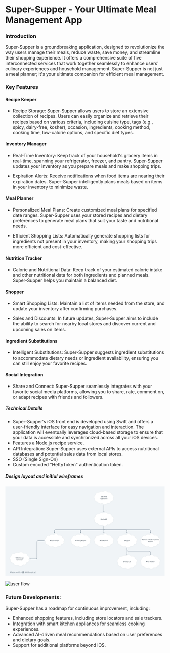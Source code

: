 # Super-Supper - Your Ultimate Meal Management App
### Introduction

Super-Supper is a groundbreaking application, designed to revolutionize the way users manage their meals, reduce waste, save money, and streamline their shopping experience. It offers a comprehensive suite of five interconnected services that work together seamlessly to enhance users' culinary experiences and household management. Super-Supper is not just a meal planner; it's your ultimate companion for efficient meal management.

### Key Features
#### Recipe Keeper

- Recipe Storage: Super-Supper allows users to store an extensive collection of recipes. Users can easily organize and retrieve their recipes based on various criteria, including cuisine type, tags (e.g., spicy, dairy-free, kosher), occasion, ingredients, cooking method, cooking time, low-calorie options, and specific diet types.

#### Inventory Manager

- Real-Time Inventory: Keep track of your household's grocery items in real-time, spanning your refrigerator, freezer, and pantry. Super-Supper updates your inventory as you prepare meals and make shopping trips.

- Expiration Alerts: Receive notifications when food items are nearing their expiration dates. Super-Supper intelligently plans meals based on items in your inventory to minimize waste.

#### Meal Planner

- Personalized Meal Plans: Create customized meal plans for specified date ranges. Super-Supper uses your stored recipes and dietary preferences to generate meal plans that suit your taste and nutritional needs.

- Efficient Shopping Lists: Automatically generate shopping lists for ingredients not present in your inventory, making your shopping trips more efficient and cost-effective.

#### Nutrition Tracker

- Calorie and Nutritional Data: Keep track of your estimated calorie intake and other nutritional data for both ingredients and planned meals. Super-Supper helps you maintain a balanced diet.

#### Shopper

- Smart Shopping Lists: Maintain a list of items needed from the store, and update your inventory after confirming purchases.

- Sales and Discounts: In future updates, Super-Supper aims to include the ability to search for nearby local stores and discover current and upcoming sales on items.

#### Ingredient Substitutions

- Intelligent Substitutions: Super-Supper suggests ingredient substitutions to accommodate dietary needs or ingredient availability, ensuring you can still enjoy your favorite recipes.

#### Social Integration

- Share and Connect: Super-Supper seamlessly integrates with your favorite social media platforms, allowing you to share, rate, comment on, or adapt recipes with friends and followers.

##### Technical Details

- Super-Supper's iOS front end is developed using Swift and offers a user-friendly interface for easy navigation and interaction. The application will eventually leverages cloud-based storage to ensure that your data is accessible and synchronized across all your iOS devices.
- Features a Node.js recipe service.
- API Integration: Super-Supper uses external APIs to access nutritional databases and potential sales data from local stores.
- SSO (Single Sign-On)
- Custom encoded "HeftyToken" authentication token.

##### Design layout and initial wireframes

![application layout](/layout.png)

![user flow](/flow.png)

### Future Developments:
Super-Supper has a roadmap for continuous improvement, including:

- Enhanced shopping features, including store locators and sale trackers.
- Integration with smart kitchen appliances for seamless cooking experiences.
- Advanced AI-driven meal recommendations based on user preferences and dietary goals.
- Support for additional platforms beyond iOS.
